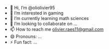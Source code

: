 - 👋 Hi, I’m @oliolivier95
- 👀 I’m interested in gaming
- 🌱 I’m currently learning math sciences
- 💞️ I’m looking to collaborate on ...
- 📫 How to reach me olivier.raes11@gmail.com
- 😄 Pronouns: ...
- ⚡ Fun fact: ...

<!---
oliolivier95/oliolivier95 is a ✨ special ✨ repository because its `README.md` (this file) appears on your GitHub profile.
You can click the Preview link to take a look at your changes.
--->
